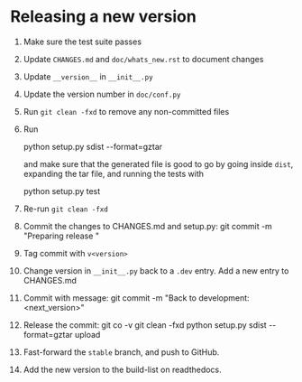 Releasing a new version
=======================

1. Make sure the test suite passes
2. Update ``CHANGES.md`` and ``doc/whats_new.rst`` to document
   changes
3. Update ``__version__`` in ``__init__.py``
4. Update the version number in ``doc/conf.py``
5. Run ``git clean -fxd`` to remove any non-committed files
6. Run

    python setup.py sdist --format=gztar

    and make sure that the generated file is good to go
    by going inside ``dist``, expanding the tar file, and
    running the tests with

    python setup.py test

7. Re-run ``git clean -fxd``
8. Commit the changes to CHANGES.md and setup.py:
   git commit -m "Preparing release <version>"

9. Tag commit with ``v<version>``
10. Change version in ``__init__.py`` back to a ``.dev`` entry.
    Add a new entry to CHANGES.md
11. Commit with message:
    git commit -m "Back to development: <next_version>"
12. Release the commit:
    git co -v<version>
    git clean -fxd
    python setup.py sdist --format=gztar upload
13. Fast-forward the ``stable`` branch, and push to GitHub.
14. Add the new version to the build-list on readthedocs.